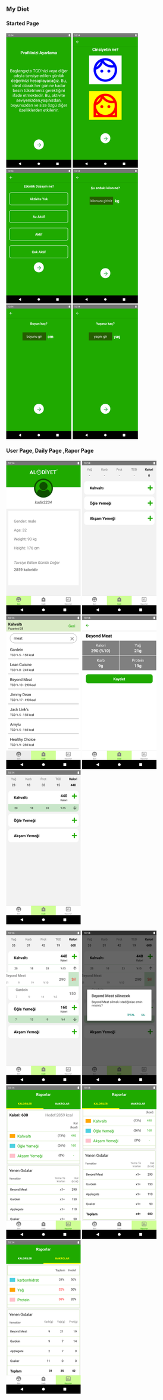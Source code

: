 ### My Diet

#### Started Page

<img src="./assets/diet1.png" width="175"> <img src="./assets/diet2.png" width="175"> <img src="./assets/diet3.png" width="175"> <img src="./assets/diet4.png" width="175"> <img src="./assets/diet5.png" width="175"> <img src="./assets/diet6.png" width="175">

#### User Page, Daily Page ,Rapor Page

<img src="./assets/diet7.png" width="200"> <img src="./assets/diet8.png" width="200"> <img src="./assets/diet9.png" width="200"> <img src="./assets/diet10.png" width="200"> <img src="./assets/diet11.png" width="200">

<img src="./assets/diet13.png" width="200"> <img src="./assets/diet14.png" width="200"> <img src="./assets/diet15.png" width="200"> <img src="./assets/diet16.png" width="200"> <img src="./assets/diet17.png" width="200">
